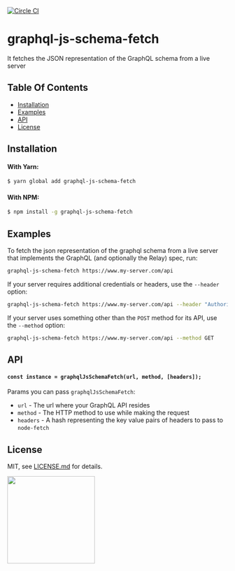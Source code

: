 [![Circle CI](https://circleci.com/gh/Shopify/graphql-js-schema-fetch.png?circle-token=b91d60ffd2266c360cfc56697c847af8e95f715b)](https://circleci.com/gh/Shopify/graphql-js-schema-fetch)

# graphql-js-schema-fetch

It fetches the JSON representation of the GraphQL schema from a live server

## Table Of Contents

- [Installation](#installation)
- [Examples](#examples)
- [API](#api)
- [License](http://github.com/Shopify/graphql-js-schema-fetch/blob/master/LICENSE.md)

## Installation

#### With Yarn:

```bash
$ yarn global add graphql-js-schema-fetch
```

#### With NPM:

```bash
$ npm install -g graphql-js-schema-fetch
```

## Examples

To fetch the json representation of the graphql schema from a live server that
implements the GraphQL (and optionally the Relay) spec, run:

```bash
graphql-js-schema-fetch https://www.my-server.com/api
```

If your server requires additional credentials or headers, use the `--header`
option:

```bash
graphql-js-schema-fetch https://www.my-server.com/api --header "Authorization: Basic abc123" --header "X-API-Version: 1.1"
```

If your server uses something other than the `POST` method for its API, use the
`--method` option:

```bash
graphql-js-schema-fetch https://www.my-server.com/api --method GET
```

## API

#### `const instance = graphqlJsSchemaFetch(url, method, [headers]);`

Params you can pass `graphqlJsSchemaFetch`:
- `url` - The url where your GraphQL API resides
- `method` - The HTTP method to use while making the request
- `headers` - A hash representing the key value pairs of headers to pass to
  `node-fetch`

## License

MIT, see [LICENSE.md](http://github.com/Shopify/graphql-js-schema-fetch/blob/master/LICENSE.md) for details.

<img src="https://cdn.shopify.com/shopify-marketing_assets/builds/19.0.0/shopify-full-color-black.svg" width="200" />
